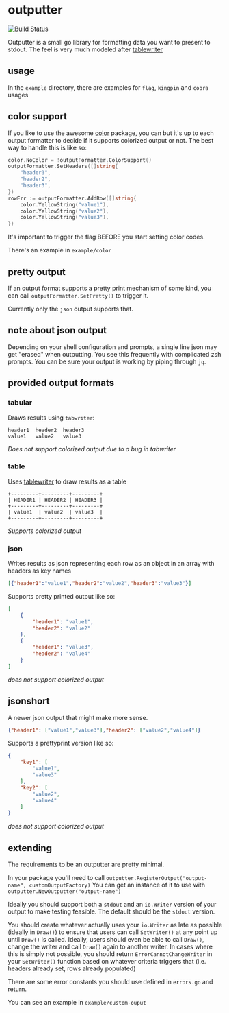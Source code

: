 # outputter

[![Build Status](https://travis-ci.org/lusis/outputter.svg?branch=master)](https://travis-ci.org/lusis/go-outputter)

Outputter is a small go library for formatting data you want to present to stdout.
The feel is very much modeled after [tablewriter](github.com/olekukonko/tablewriter)

## usage

In the `example` directory, there are examples for `flag`, `kingpin` and `cobra` usages

## color support

If you like to use the awesome [color](https://github.com/fatih/color) package, you can but it's up to each output formatter to decide if it supports colorized output or not. The best way to handle this is like so:

```go
color.NoColor = !outputFormatter.ColorSupport()
outputFormatter.SetHeaders([]string{
    "header1",
    "header2",
    "header3",
})
rowErr := outputFormatter.AddRow([]string{
    color.YellowString("value1"),
    color.YellowString("value2"),
    color.YellowString("value3"),
})
```

It's important to trigger the flag BEFORE you start setting color codes.

There's an example in `example/color`

## pretty output

If an output format supports a pretty print mechanism of some kind, you can call `outputFormatter.SetPretty()` to trigger it.

Currently only the `json` output supports that.

## note about json output

Depending on your shell configuration and prompts, a single line json may get "erased" when outputting. You see this frequently with complicated zsh prompts. You can be sure your output is working by piping through `jq`.

## provided output formats

### tabular

Draws results using `tabwriter`:

```text
header1  header2  header3
value1   value2   value3
```

_Does not support colorized output due to a bug in tabwriter_

### table

Uses [tablewriter](github.com/olekukonko/tablewriter) to draw results as a table

```text
+---------+---------+---------+
| HEADER1 | HEADER2 | HEADER3 |
+---------+---------+---------+
| value1  | value2  | value3  |
+---------+---------+---------+
```

_Supports colorized output_

### json

Writes results as json representing each row as an object in an array with headers as key names

```json
[{"header1":"value1","header2":"value2","header3":"value3"}]
```

Supports pretty printed output like so:

```json
[
    {
        "header1": "value1",
        "header2": "value2"
    },
    {
        "header1": "value3",
        "header2": "value4"
    }
]
```

_does not support colorized output_

## jsonshort

A newer json output that might make more sense.

```json
{"header1": ["value1","value3"],"header2": ["value2","value4"]}
```

Supports a prettyprint version like so:

```json
{
    "key1": [
        "value1",
        "value3"
    ],
    "key2": [
        "value2",
        "value4"
    ]
}
```

_does not support colorized output_

## extending

The requirements to be an outputter are pretty minimal.

In your package you'll need to call `outputter.RegisterOutput("output-name", customOutputFactory)`
You can get an instance of it to use with `outputter.NewOutputter("output-name")`

Ideally you should support both a `stdout` and an `io.Writer` version of your output to make testing feasible. The default should be the `stdout` version.

You should create whatever actually uses your `io.Writer` as late as possible (ideally in `Draw()`) to ensure that users can call `SetWriter()` at any point up until `Draw()` is called.
Ideally, users should even be able to call `Draw()`, change the writer and call `Draw()` again to another writer.
In cases where this is simply not possible, you should return `ErrorCannotChangeWriter` in your `SetWriter()` function based on whatever criteria triggers that (i.e. headers already set, rows already populated)

There are some error constants you should use defined in `errors.go` and return.

You can see an example in `example/custom-ouput`